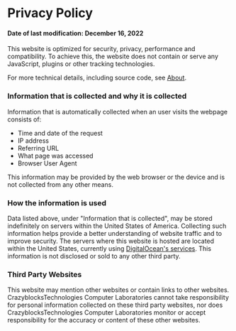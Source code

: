 # Privacy Policy
#### Date of last modification: December 16, 2022

This website is optimized for security, privacy, performance and compatibility. To achieve this, the website does not contain or serve any JavaScript, plugins or other tracking technologies.

For more technical details, including source code, see [About](/about).

### Information that is collected and why it is collected</h3>
Information that is automatically collected when an user visits the webpage consists of:</p>

- Time and date of the request
- IP address
- Referring URL
- What page was accessed
- Browser User Agent

This information may be provided by the web browser or the device and is not collected from any other means.

### How the information is used
Data listed above, under "Information that is collected", may be stored indefinitely on servers within the United States of America. Collecting such information helps provide a better understanding of website traffic and to improve security. The servers where this website is hosted are located within the United States, currently using [DigitalOcean's services](https://www.digitalocean.com/). This information is not disclosed or sold to any other third party.

### Third Party Websites
This website may mention other websites or contain links to other websites. CrazyblocksTechnologies Computer Laboratories cannot take responsibility for personal information collected on these third party websites, nor does CrazyblocksTechnologies Computer Laboratories monitor or accept responsibility for the accuracy or content of these other websites.
